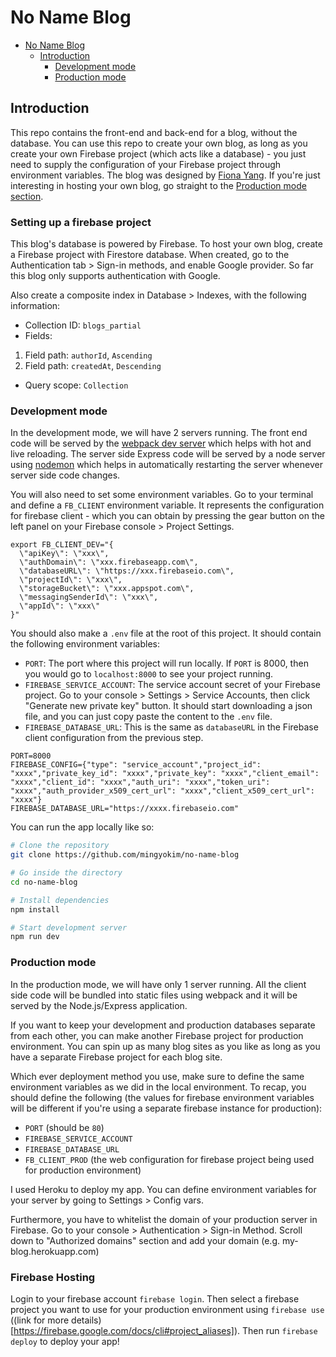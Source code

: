 # No Name Blog

- [No Name Blog](#no-name-blog)
  - [Introduction](#introduction)
    - [Development mode](#development-mode)
    - [Production mode](#production-mode)

## Introduction

This repo contains the front-end and back-end for a blog, without the database. You can use this repo to create your own blog, as long as you create your own Firebase project (which acts like a database) - you just need to supply the configuration of your Firebase project through environment variables. The blog was designed by [Fiona Yang](http://fionayang.me/). If you're just interesting in hosting your own blog, go straight to the [Production mode section](#production-mode).

### Setting up a firebase project
This blog's database is powered by Firebase. To host your own blog, create a Firebase project with Firestore database. When created, go to the Authentication tab > Sign-in methods, and enable Google provider. So far this blog only supports authentication with Google.

Also create a composite index in Database > Indexes, with the following information:

- Collection ID: `blogs_partial`
- Fields:
 1. Field path: `authorId`, `Ascending`
 2. Field path: `createdAt`, `Descending`
- Query scope: `Collection`

### Development mode

In the development mode, we will have 2 servers running. The front end code will be served by the [webpack dev server](https://webpack.js.org/configuration/dev-server/) which helps with hot and live reloading. The server side Express code will be served by a node server using [nodemon](https://nodemon.io/) which helps in automatically restarting the server whenever server side code changes.

You will also need to set some environment variables. Go to your terminal and define a `FB_CLIENT` environment variable. It represents the configuration for firebase client - which you can obtain by pressing the gear button on the left panel on your Firebase console > Project Settings.

```
export FB_CLIENT_DEV="{
  \"apiKey\": \"xxx\",
  \"authDomain\": \"xxx.firebaseapp.com\",
  \"databaseURL\": \"https://xxx.firebaseio.com\",
  \"projectId\": \"xxx\",
  \"storageBucket\": \"xxx.appspot.com\",
  \"messagingSenderId\": \"xxx\",
  \"appId\": \"xxx\"
}"
```

You should also make a `.env` file at the root of this project. It should contain the following environment variables:

- `PORT`: The port where this project will run locally. If `PORT` is 8000, then you would go to `localhost:8000` to see your project running.
- `FIREBASE_SERVICE_ACCOUNT`: The service account secret of your Firebase project. Go to your console > Settings > Service Accounts, then click "Generate new private key" button. It should start downloading a json file, and you can just copy paste the content to the `.env` file.
- `FIREBASE_DATABASE_URL`: This is the same as `databaseURL` in the Firebase client configuration from the previous step.

```
PORT=8000
FIREBASE_CONFIG={"type": "service_account","project_id": "xxxx","private_key_id": "xxxx","private_key": "xxxx","client_email": "xxxx","client_id": "xxxx","auth_uri": "xxxx","token_uri": "xxxx","auth_provider_x509_cert_url": "xxxx","client_x509_cert_url": "xxxx"}
FIREBASE_DATABASE_URL="https://xxxx.firebaseio.com"
```

You can run the app locally like so:

```bash
# Clone the repository
git clone https://github.com/mingyokim/no-name-blog

# Go inside the directory
cd no-name-blog

# Install dependencies
npm install

# Start development server
npm run dev
```

### Production mode

In the production mode, we will have only 1 server running. All the client side code will be bundled into static files using webpack and it will be served by the Node.js/Express application.

If you want to keep your development and production databases separate from each other, you can make another Firebase project for production environment. You can spin up as many blog sites as you like as long as you have a separate Firebase project for each blog site.

Which ever deployment method you use, make sure to define the same environment variables as we did in the local environment. To recap, you should define the following (the values for firebase environment variables will be different if you're using a separate firebase instance for production):

- `PORT` (should be `80`)
- `FIREBASE_SERVICE_ACCOUNT`
- `FIREBASE_DATABASE_URL`
- `FB_CLIENT_PROD` (the web configuration for firebase project being used for production environment)

I used Heroku to deploy my app. You can define environment variables for your server by going to Settings > Config vars.

Furthermore, you have to whitelist the domain of your production server in Firebase. Go to your console > Authentication > Sign-in Method. Scroll down to "Authorized domains" section and add your domain (e.g. my-blog.herokuapp.com)

### Firebase Hosting

Login to your firebase account `firebase login`. Then select a firebase project you want to use for your production environment using `firebase use` ((link for more details)[https://firebase.google.com/docs/cli#project_aliases]). Then run `firebase deploy` to deploy your app!
